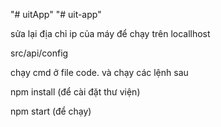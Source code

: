 "# uitApp" 
"# uit-app" 

sửa lại địa chỉ ip của máy để chạy trên locallhost            

src/api/config

chạy cmd ở file code. và chạy các lệnh sau

npm install (để cài đặt thư viện)

npm start (để chạy)
